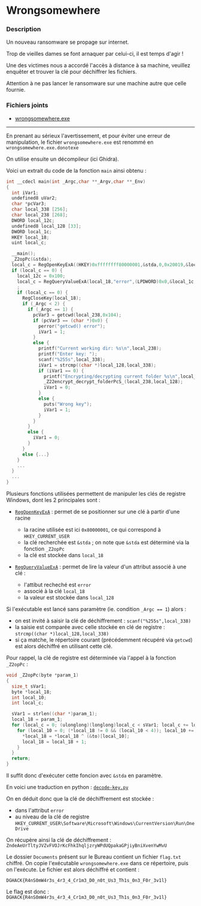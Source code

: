# Wrongsomewhere

### Description

Un nouveau ransomware se propage sur internet.

Trop de vieilles dames se font arnaquer par celui-ci, il est temps d'agir !

Une des victimes nous a accordé l'accès à distance à sa machine, veuillez enquêter et trouver la clé pour déchiffrer les fichiers.

Attention à ne pas lancer le ransomware sur une machine autre que celle fournie.

### Fichiers joints

* [wrongsomewhere.exe](wrongsomewhere.exe.donotexe)

----

En prenant au sérieux l'avertissement, et pour éviter une erreur de manipulation, le fichier `wrongsomewhere.exe` est renommé en `wrongsomewhere.exe.donotexe`

On utilise ensuite un décompileur (ici Ghidra).

Voici un extrait du code de la fonction `main` ainsi obtenu :
```c
int __cdecl main(int _Argc,char **_Argv,char **_Env)
{
  int iVar1;
  undefined8 uVar2;
  char *pcVar3;
  char local_338 [256];
  char local_238 [268];
  DWORD local_12c;
  undefined8 local_128 [33];
  DWORD local_1c;
  HKEY local_18;
  uint local_c;

  __main();
  _Z2opPc(&stda);
  local_c = RegOpenKeyExA((HKEY)0xffffffff80000001,&stda,0,0x20019,&local_18);
  if (local_c == 0) {
    local_12c = 0x100;
    local_c = RegQueryValueExA(local_18,"error",(LPDWORD)0x0,&local_1c,(LPBYTE)local_128,&local_12c)
    ;
    if (local_c == 0) {
      RegCloseKey(local_18);
      if (_Argc < 2) {
        if (_Argc == 1) {
          pcVar3 = getcwd(local_238,0x104);
          if (pcVar3 == (char *)0x0) {
            perror("getcwd() error");
            iVar1 = 1;
          }
          else {
            printf("Current working dir: %s\n",local_238);
            printf("Enter key: ");
            scanf("%255s",local_338);
            iVar1 = strcmp((char *)local_128,local_338);
            if (iVar1 == 0) {
              printf("Encrypting/decrypting current folder %s\n",local_238);
              _Z22encrypt_decrypt_folderPcS_(local_238,local_128);
              iVar1 = 0;
            }
            else {
              puts("Wrong key");
              iVar1 = 1;
            }
          }
        }
        else {
          iVar1 = 0;
        }
      }
      else {...}
    }
    ...
  }
  ...
}
```

Plusieurs fonctions utilisées permettent de manipuler les clés de registre Windows, dont les 2 principales sont :

- [`RegOpenKeyExA`](https://learn.microsoft.com/en-us/windows/win32/api/winreg/nf-winreg-regopenkeyexa) : permet de se positionner sur une clé à partir d'une racine
    * la racine utilisée est ici `0x80000001`, ce qui correspond à `HKEY_CURRENT_USER`
    * la clé recherchée est `&stda` ; on note que `&stda` est déterminé via la fonction `_Z2opPc`
    * la clé est stockée dans `local_18`

- [`RegQueryValueExA`](https://learn.microsoft.com/en-us/windows/win32/api/winreg/nf-winreg-regqueryvalueexa) : permet de lire la valeur d'un attribut associé à une clé :
    * l'attibut recheché est `error`
    * associé à la clé `local_18`
    * la valeur est stockée dans `local_128`

Si l'exécutable est lancé sans paramètre (ie. condition `_Argc == 1`) alors :
- on est invité à saisir la clé de déchiffrement : `scanf("%255s",local_338)`
- la saisie est comparée avec celle stockée en clé de registre : `strcmp((char *)local_128,local_338)`
- si ça matche, le répertoire courant (précédemment récupéré via `getcwd`) est alors déchiffré en utilisant cette clé.

Pour rappel, la clé de registre est déterminée via l'appel à la fonction `_Z2opPc` :
```c
void _Z2opPc(byte *param_1)
{
  size_t sVar1;
  byte *local_18;
  int local_10;
  int local_c;

  sVar1 = strlen((char *)param_1);
  local_18 = param_1;
  for (local_c = 0; (ulonglong)(longlong)local_c < sVar1; local_c += local_10) {
    for (local_10 = 0; (*local_18 != 0 && (local_10 < 4)); local_10 += 1) {
      *local_18 = *local_18 ^ (&to)[local_10];
      local_18 = local_18 + 1;
    }
  }
  return;
}
```

Il suffit donc d'exécuter cette foncion avec `&stda` en paramètre.

En voici une traduction en python : [`decode-key.py`](./decode-key.py)

On en déduit donc que la clé de déchiffrement est stockée :
- dans l'attribut `error`
- au niveau de la clé de registre `HKEY_CURRENT_USER\Software\Microsoft\Windows\CurrentVersion\Run\OneDrive`

On récupère ainsi la clé de déchiffrement : `ZndeAeUrTltyJVZvFVOJrKcFhkIhqljzryWPdUQpakaGPjiyBniXvenYwMvU`

Le dossier `Documents` présent sur le Bureau contient un fichier `flag.txt` chiffré.
On copie l'exécutable `wrongsomewhere.exe` dans ce répertoire, puis on l'exécute.
Le fichier est alors déchiffré et contient :
```
DGHACK{R4nS0mW4r3s_4r3_4_Cr1m3_D0_n0t_Us3_Th1s_0n3_F0r_3v1l}
```

Le flag est donc : `DGHACK{R4nS0mW4r3s_4r3_4_Cr1m3_D0_n0t_Us3_Th1s_0n3_F0r_3v1l}`
